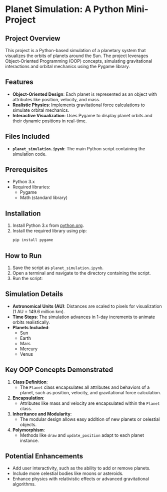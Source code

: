 # Planet Simulation: A Python Mini-Project

## Project Overview
This project is a Python-based simulation of a planetary system that visualizes the orbits of planets around the Sun. The project leverages Object-Oriented Programming (OOP) concepts, simulating gravitational interactions and orbital mechanics using the Pygame library.

## Features
- **Object-Oriented Design**: Each planet is represented as an object with attributes like position, velocity, and mass.
- **Realistic Physics**: Implements gravitational force calculations to simulate orbital mechanics.
- **Interactive Visualization**: Uses Pygame to display planet orbits and their dynamic positions in real-time.

## Files Included
- **`planet_simulation.ipynb`**: The main Python script containing the simulation code.

## Prerequisites
- Python 3.x
- Required libraries:
  - Pygame
  - Math (standard library)

## Installation
1. Install Python 3.x from [python.org](https://www.python.org/).
2. Install the required library using pip:
   ```bash
   pip install pygame
   ```

## How to Run
1. Save the script as `planet_simulation.ipynb`.
2. Open a terminal and navigate to the directory containing the script.
3. Run the script:

## Simulation Details
- **Astronomical Units (AU)**: Distances are scaled to pixels for visualization (1 AU = 149.6 million km).
- **Time Steps**: The simulation advances in 1-day increments to animate orbits realistically.
- **Planets Included**:
  - Sun
  - Earth
  - Mars
  - Mercury
  - Venus

## Key OOP Concepts Demonstrated
1. **Class Definition**:
   - The `Planet` class encapsulates all attributes and behaviors of a planet, such as position, velocity, and gravitational force calculation.
2. **Encapsulation**:
   - Attributes like mass and velocity are encapsulated within the `Planet` class.
3. **Inheritance and Modularity**:
   - The modular design allows easy addition of new planets or celestial objects.
4. **Polymorphism**:
   - Methods like `draw` and `update_position` adapt to each planet instance.

## Potential Enhancements
- Add user interactivity, such as the ability to add or remove planets.
- Include more celestial bodies like moons or asteroids.
- Enhance physics with relativistic effects or advanced gravitational algorithms.

